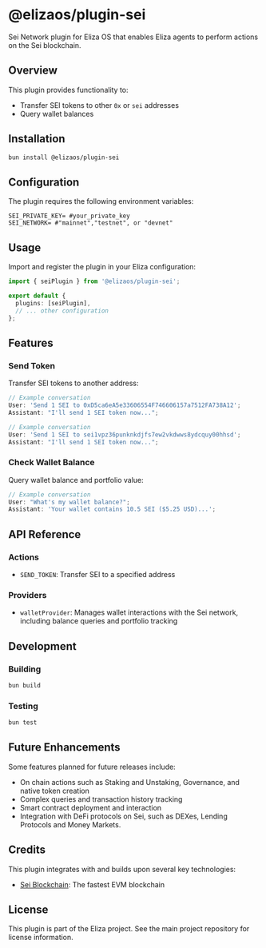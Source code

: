 # @elizaos/plugin-sei

Sei Network plugin for Eliza OS that enables Eliza agents to perform actions on the Sei blockchain.

## Overview

This plugin provides functionality to:

- Transfer SEI tokens to other `0x` or `sei` addresses
- Query wallet balances

## Installation

```bash
bun install @elizaos/plugin-sei
```

## Configuration

The plugin requires the following environment variables:

```env
SEI_PRIVATE_KEY= #your_private_key
SEI_NETWORK= #"mainnet","testnet", or "devnet"
```

## Usage

Import and register the plugin in your Eliza configuration:

```typescript
import { seiPlugin } from '@elizaos/plugin-sei';

export default {
  plugins: [seiPlugin],
  // ... other configuration
};
```

## Features

### Send Token

Transfer SEI tokens to another address:

```typescript
// Example conversation
User: 'Send 1 SEI to 0xD5ca6eA5e33606554F746606157a7512FA738A12';
Assistant: "I'll send 1 SEI token now...";
```

```typescript
// Example conversation
User: 'Send 1 SEI to sei1vpz36punknkdjfs7ew2vkdwws8ydcquy00hhsd';
Assistant: "I'll send 1 SEI token now...";
```

### Check Wallet Balance

Query wallet balance and portfolio value:

```typescript
// Example conversation
User: "What's my wallet balance?";
Assistant: 'Your wallet contains 10.5 SEI ($5.25 USD)...';
```

## API Reference

### Actions

- `SEND_TOKEN`: Transfer SEI to a specified address

### Providers

- `walletProvider`: Manages wallet interactions with the Sei network, including balance queries and portfolio tracking

## Development

### Building

```bash
bun build
```

### Testing

```bash
bun test
```

## Future Enhancements

Some features planned for future releases include:

- On chain actions such as Staking and Unstaking, Governance, and native token creation
- Complex queries and transaction history tracking
- Smart contract deployment and interaction
- Integration with DeFi protocols on Sei, such as DEXes, Lending Protocols and Money Markets.

## Credits

This plugin integrates with and builds upon several key technologies:

- [Sei Blockchain](https://sei.io/): The fastest EVM blockchain

## License

This plugin is part of the Eliza project. See the main project repository for license information.

